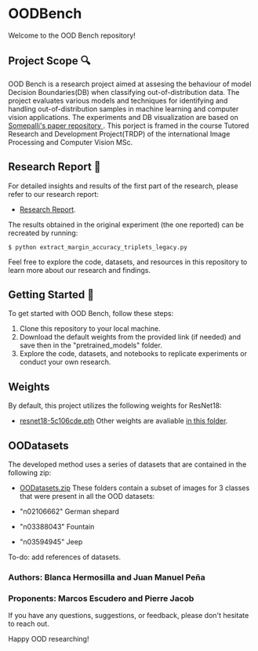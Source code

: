 # OODBench

Welcome to the OOD Bench repository!

## Project Scope 🔍
OOD Bench is a research project aimed at assesing the behaviour of model Decision Boundaries(DB) when classifying out-of-distribution data. The project evaluates various models and techniques for identifying and handling out-of-distribution samples in machine learning and computer vision applications. The experiments and DB visualization are based on  [Somepalli's paper repository ](https://drive.google.com/file/d/1Wa8tBWWWK3QZuKe1GADxhvniGDOPldNy/view?usp=sharing). This porject is framed in the course Tutored Research and Development Project(TRDP) of the international Image Processing and Computer Vision MSc. 

## Research Report 📑
For detailed insights and results of the first part of the research, please refer to our research report:
- [Research Report](https://drive.google.com/file/d/1Wa8tBWWWK3QZuKe1GADxhvniGDOPldNy/view?usp=sharing).

The results obtained in the original experiment (the one reported) can be recreated by running:

```
$ python extract_margin_accuracy_triplets_legacy.py
```

Feel free to explore the code, datasets, and resources in this repository to learn more about our research and findings.

## Getting Started 👣
To get started with OOD Bench, follow these steps:

1. Clone this repository to your local machine.
2. Download the default weights from the provided link (if needed) and save then in the "pretrained_models" folder.
3. Explore the code, datasets, and notebooks to replicate experiments or conduct your own research.

## Weights
By default, this project utilizes the following weights for ResNet18:
- [resnet18-5c106cde.pth](https://drive.google.com/file/d/1aiHE_pdOsiX0_gVrZhZAB8gNbOpC_iHq/view?usp=sharing)
Other weights are avaliable [in this folder](https://drive.google.com/drive/folders/1xPCseAqVNC7R9D5cfkSwe_mJWivzOFwM?usp=sharing).

## OODatasets
The developed method uses a series of datasets that are contained in the following zip:
- [OODatasets.zip](https://drive.google.com/file/d/1L-1qM3Gkod0Vw2JlwfDEsrFukCSqCLxi/view?usp=sharing)
These folders contain a subset of images for 3 classes that were present in all the OOD datasets:

- "n02106662"  German shepard
- "n03388043"  Fountain
- "n03594945"  Jeep

To-do: add references of datasets.

### Authors: Blanca Hermosilla and Juan Manuel Peña
### Proponents: Marcos Escudero and Pierre Jacob


If you have any questions, suggestions, or feedback, please don't hesitate to reach out.

Happy OOD researching!
